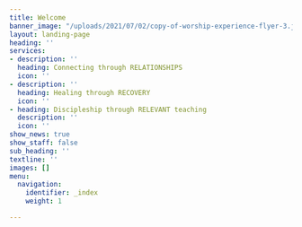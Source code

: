 ```yaml
---
title: Welcome
banner_image: "/uploads/2021/07/02/copy-of-worship-experience-flyer-3.jpg"
layout: landing-page
heading: ''
services:
- description: ''
  heading: Connecting through RELATIONSHIPS
  icon: ''
- description: ''
  heading: Healing through RECOVERY
  icon: ''
- heading: Discipleship through RELEVANT teaching
  description: ''
  icon: ''
show_news: true
show_staff: false
sub_heading: ''
textline: ''
images: []
menu:
  navigation:
    identifier: _index
    weight: 1

---
```

